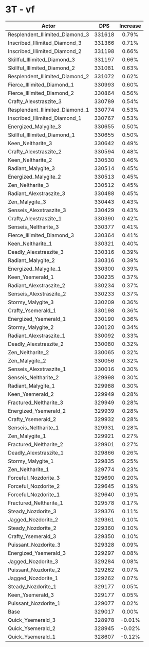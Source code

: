 # 3T - vf
| Actor | DPS | Increase |
|---|:---:|:---:|
|Resplendent_Illimited_Diamond_3|331618|0.79%|
|Inscribed_Illimited_Diamond_3|331366|0.71%|
|Inscribed_Illimited_Diamond_2|331198|0.66%|
|Skillful_Illimited_Diamond_3|331197|0.66%|
|Skillful_Illimited_Diamond_2|331081|0.63%|
|Resplendent_Illimited_Diamond_2|331072|0.62%|
|Fierce_Illimited_Diamond_1|330993|0.60%|
|Fierce_Illimited_Diamond_2|330864|0.56%|
|Crafty_Alexstraszite_3|330789|0.54%|
|Resplendent_Illimited_Diamond_1|330774|0.53%|
|Inscribed_Illimited_Diamond_1|330767|0.53%|
|Energized_Malygite_3|330655|0.50%|
|Skillful_Illimited_Diamond_1|330655|0.50%|
|Keen_Neltharite_3|330642|0.49%|
|Crafty_Alexstraszite_2|330594|0.48%|
|Keen_Neltharite_2|330530|0.46%|
|Radiant_Malygite_3|330514|0.45%|
|Energized_Malygite_2|330513|0.45%|
|Zen_Neltharite_3|330512|0.45%|
|Radiant_Alexstraszite_3|330488|0.45%|
|Zen_Malygite_3|330443|0.43%|
|Senseis_Alexstraszite_3|330429|0.43%|
|Crafty_Alexstraszite_1|330390|0.42%|
|Senseis_Neltharite_3|330377|0.41%|
|Fierce_Illimited_Diamond_3|330364|0.41%|
|Keen_Neltharite_1|330321|0.40%|
|Deadly_Alexstraszite_3|330316|0.39%|
|Radiant_Malygite_2|330316|0.39%|
|Energized_Malygite_1|330300|0.39%|
|Keen_Ysemerald_1|330235|0.37%|
|Radiant_Alexstraszite_2|330234|0.37%|
|Senseis_Alexstraszite_2|330233|0.37%|
|Stormy_Malygite_3|330209|0.36%|
|Crafty_Ysemerald_1|330198|0.36%|
|Energized_Ysemerald_1|330190|0.36%|
|Stormy_Malygite_2|330120|0.34%|
|Radiant_Alexstraszite_1|330092|0.33%|
|Deadly_Alexstraszite_2|330080|0.32%|
|Zen_Neltharite_2|330065|0.32%|
|Zen_Malygite_2|330056|0.32%|
|Senseis_Alexstraszite_1|330016|0.30%|
|Senseis_Neltharite_2|329998|0.30%|
|Radiant_Malygite_1|329988|0.30%|
|Keen_Ysemerald_2|329949|0.28%|
|Fractured_Neltharite_3|329949|0.28%|
|Energized_Ysemerald_2|329939|0.28%|
|Crafty_Ysemerald_2|329932|0.28%|
|Senseis_Neltharite_1|329931|0.28%|
|Zen_Malygite_1|329921|0.27%|
|Fractured_Neltharite_2|329901|0.27%|
|Deadly_Alexstraszite_1|329866|0.26%|
|Stormy_Malygite_1|329835|0.25%|
|Zen_Neltharite_1|329774|0.23%|
|Forceful_Nozdorite_3|329690|0.20%|
|Forceful_Nozdorite_2|329645|0.19%|
|Forceful_Nozdorite_1|329640|0.19%|
|Fractured_Neltharite_1|329578|0.17%|
|Steady_Nozdorite_3|329376|0.11%|
|Jagged_Nozdorite_2|329361|0.10%|
|Steady_Nozdorite_2|329360|0.10%|
|Crafty_Ysemerald_3|329350|0.10%|
|Puissant_Nozdorite_3|329328|0.09%|
|Energized_Ysemerald_3|329297|0.08%|
|Jagged_Nozdorite_3|329284|0.08%|
|Puissant_Nozdorite_2|329262|0.07%|
|Jagged_Nozdorite_1|329262|0.07%|
|Steady_Nozdorite_1|329177|0.05%|
|Keen_Ysemerald_3|329177|0.05%|
|Puissant_Nozdorite_1|329077|0.02%|
|Base|329017|0.00%|
|Quick_Ysemerald_3|328978|-0.01%|
|Quick_Ysemerald_2|328945|-0.02%|
|Quick_Ysemerald_1|328607|-0.12%|
